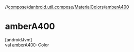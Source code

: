 //[compose](../../../index.md)/[danbroid.util.compose](../index.md)/[MaterialColors](index.md)/[amberA400](amber-a400.md)

# amberA400

[androidJvm]\
val [amberA400](amber-a400.md): Color
